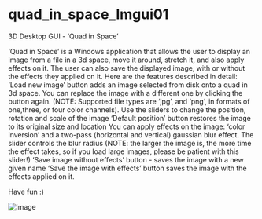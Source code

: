 # quad_in_space_Imgui01

3D Desktop GUI - ‘Quad in Space’

‘Quad in Space’ is a Windows application that allows the user to display an image from a file in a 3d space, move it around, stretch it, and also apply effects on it. The user can also save the displayed image, with or without the effects they applied on it. Here are the features described in detail:
‘Load new image’ button adds an image selected from disk onto a quad in 3d space. You can replace the image with a different one by clicking the button again. (NOTE: Supported file types are ‘jpg’, and ‘png’, in formats of one,three, or four color channels).
Use the sliders to change the position, rotation and scale of the image
‘Default position’ button restores the image to its original size and location
You can apply effects on the image: ‘color inversion’ and a two-pass (horizontal and vertical) gaussian blur effect. The slider controls the blur radius (NOTE: the larger the image is, the more time the effect takes, so if you load large images, please be patient with this slider!) 
‘Save image without effects’ button - saves the image with a new given name
‘Save the image with effects’ button saves the image with the effects applied on it.

Have fun :)


![image](https://github.com/mayomeir007/quad_in_space_Imgui01/assets/59373530/e9041c40-b511-42c0-b122-09c0873e46d9)


